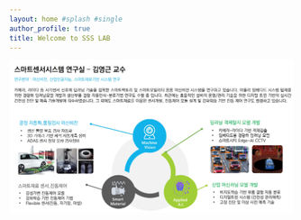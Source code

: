 ```yaml
---
layout: home #splash #single
author_profile: true
title: Welcome to SSS LAB
---
```



<img src="assets/images/ssslabmain.jpg"  title="SSSLAB_Logo" class="center">





